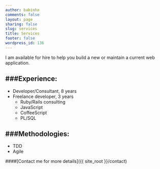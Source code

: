 ```yaml
---
author: babinho
comments: false
layout: page
sharing: false
slug: services
title: Services
footer: false
wordpress_id: 136
---
```


I am available for hire to help you build a new or maintain a current web
application.

###Experience:
---
* Developer/Consultant, 8 years
* Freelance developer, 3 years
  * Ruby/Rails consulting
  * JavaScript
  * CoffeeScript
  * PL/SQL

###Methodologies:
---
* TDD
* Agile

####[Contact me for more details]({{ site_root }}/contact)

